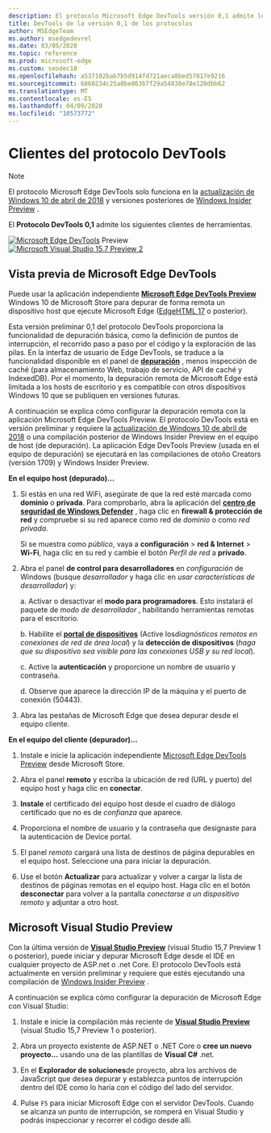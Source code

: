```yaml
---
description: El protocolo Microsoft Edge DevTools versión 0,1 admite los siguientes clientes de herramientas.
title: DevTools de la versión 0,1 de los protocolos
author: MSEdgeTeam
ms.author: msedgedevrel
ms.date: 03/05/2020
ms.topic: reference
ms.prod: microsoft-edge
ms.custom: seodec18
ms.openlocfilehash: a537102bab7b5d914fd721aeca8bed57817e9216
ms.sourcegitcommit: 6860234c25a8be863b7f29a54838e78e120dbb62
ms.translationtype: MT
ms.contentlocale: es-ES
ms.lasthandoff: 04/09/2020
ms.locfileid: "10573772"
---
```

# Clientes del protocolo DevTools

> [!NOTE]
> El protocolo Microsoft Edge DevTools solo funciona en la [actualización de Windows 10 de abril de 2018](https://blogs.windows.com/windowsexperience/2018/04/30/how-to-get-the-windows-10-april-2018-update/#5VXkQMU41CJzZPER.97) y versiones posteriores de [Windows Insider Preview](https://insider.windows.com/en-us/getting-started/) .

El **Protocolo DevTools 0,1** admite los siguientes clientes de herramientas.

[ ![ Microsoft Edge DevTools](../media/microsoft-edge-devtools.png)](#microsoft-edge-devtools-preview) Preview [ ![ Microsoft Visual Studio 15,7 Preview 2](../media/visual-studio-2017.png)](#microsoft-visual-studio-preview)

## Vista previa de Microsoft Edge DevTools

Puede usar la aplicación independiente [**Microsoft Edge DevTools Preview**](https://www.microsoft.com/store/p/microsoft-edge-devtools-preview/9mzbfrmz0mnj?activetab=pivot%3aoverviewtab) Windows 10 de Microsoft Store para depurar de forma remota un dispositivo host que ejecute Microsoft Edge ([EdgeHTML 17](../../dev-guide.md) o posterior).

Esta versión preliminar 0,1 del protocolo DevTools proporciona la funcionalidad de depuración básica, como la definición de puntos de interrupción, el recorrido paso a paso por el código y la exploración de las pilas. En la interfaz de usuario de Edge DevTools, se traduce a la funcionalidad disponible en el panel de [**depuración**](../../devtools-guide/debugger.md) , menos inspección de caché (para almacenamiento Web, trabajo de servicio, API de caché y IndexedDB). Por el momento, la depuración remota de Microsoft Edge está limitada a los hosts de escritorio y es compatible con otros dispositivos Windows 10 que se publiquen en versiones futuras.

A continuación se explica cómo configurar la depuración remota con la aplicación Microsoft Edge DevTools Preview. El protocolo DevTools está en versión preliminar y requiere la [actualización de Windows 10 de abril de 2018](https://blogs.windows.com/windowsexperience/2018/04/30/how-to-get-the-windows-10-april-2018-update/#5VXkQMU41CJzZPER.97) o una compilación posterior de Windows Insider Preview en el equipo de host (de depuración). La aplicación Edge DevTools Preview (usada en el equipo de depuración) se ejecutará en las compilaciones de otoño Creators (versión 1709) y Windows Insider Preview.

**En el equipo host (depurado)...**

1. Si estás en una red WiFi, asegúrate de que la red esté marcada como **dominio** o **privada**. Para comprobarlo, abra la aplicación del [**centro de seguridad de Windows Defender**](/windows/security/threat-protection/windows-defender-security-center/windows-defender-security-center) , haga clic en **firewall & protección de red** y compruebe si su red aparece como red de *dominio* o como *red privada*. 

    Si se muestra como *público*, vaya a **configuración**  >  **red & Internet**  >  **Wi-Fi**, haga clic en su red y cambie el botón *Perfil de red* a **privado**.

2. Abra el panel **de control para desarrolladores** en *configuración* de Windows (busque *desarrollador* y haga clic en *usar características de desarrollador*) y: 

    a. Activar o desactivar el **modo para programadores**. Esto instalará el paquete de *modo de desarrollador* , habilitando herramientas remotas para el escritorio.

    b. Habilite el [**portal de dispositivos**](/windows/uwp/debug-test-perf/device-portal) (Active los*diagnósticos remotos en conexiones de red de área local*) y la **detección de dispositivos** (*haga que su dispositivo sea visible para las conexiones USB y su red local*).

    c. Active la **autenticación** y proporcione un nombre de usuario y contraseña.

    d. Observe que aparece la dirección IP de la máquina y el puerto de conexión (50443).

3. Abra las pestañas de Microsoft Edge que desea depurar desde el equipo cliente.

**En el equipo del cliente (depurador)...**

1.  Instale e inicie la aplicación independiente [Microsoft Edge DevTools Preview](https://www.microsoft.com/store/p/microsoft-edge-devtools-preview/9mzbfrmz0mnj?activetab=pivot%3aoverviewtab) desde Microsoft Store.

2. Abra el panel **remoto** y escriba la ubicación de red (URL y puerto) del equipo host y haga clic en **conectar**.

3. **Instale** el certificado del equipo host desde el cuadro de diálogo certificado que no es de *confianza* que aparece.

4. Proporciona el nombre de usuario y la contraseña que designaste para la autenticación de Device portal.

5. El panel *remoto* cargará una lista de destinos de página depurables en el equipo host. Seleccione una para iniciar la depuración.

6. Use el botón **Actualizar** para actualizar y volver a cargar la lista de destinos de páginas remotas en el equipo host. Haga clic en el botón **desconectar** para volver a la pantalla *conectarse a un dispositivo remoto* y adjuntar a otro host.

## Microsoft Visual Studio Preview

Con la última versión de [**Visual Studio Preview**](https://www.visualstudio.com/vs/preview/) (visual Studio 15,7 Preview 1 o posterior), puede iniciar y depurar Microsoft Edge desde el IDE en cualquier proyecto de ASP.net o .net Core. El protocolo DevTools está actualmente en versión preliminar y requiere que estés ejecutando una compilación de [Windows Insider Preview](https://insider.windows.com/en-us/getting-started/) .

A continuación se explica cómo configurar la depuración de Microsoft Edge con Visual Studio:

1.  Instale e inicie la compilación más reciente de [**Visual Studio Preview**](https://www.visualstudio.com/vs/preview/) (visual Studio 15,7 Preview 1 o posterior).

2. Abra un proyecto existente de ASP.NET o .NET Core o **cree un nuevo proyecto...** usando una de las plantillas de **Visual C#** .net.

3. En el **Explorador de soluciones**de proyecto, abra los archivos de JavaScript que desea depurar y establezca puntos de interrupción dentro del IDE como lo haría con el código del lado del servidor.

4. Pulse `F5` para iniciar Microsoft Edge con el servidor DevTools. Cuando se alcanza un punto de interrupción, se romperá en Visual Studio y podrás inspeccionar y recorrer el código desde allí.
